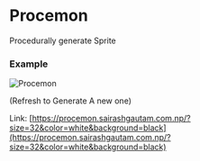 # Procemon
Procedurally generate Sprite
### Example
<img align="center" src="https://procemon.sairashgautam.com.np/?size=32&color=white&background=black" alt="Procemon" />

(Refresh to Generate A new one)

Link: 
[https://procemon.sairashgautam.com.np/?size=32&color=white&background=black](https://procemon.sairashgautam.com.np/?size=32&color=white&background=black)
